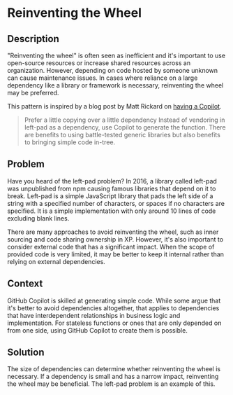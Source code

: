 # Reinventing the Wheel

## Description

"Reinventing the wheel" is often seen as inefficient and it's important to use open-source resources or increase shared resources across an organization. 
However, depending on code hosted by someone unknown can cause maintenance issues. In cases where reliance on a large dependency like a library or framework is necessary, reinventing the wheel may be preferred.

This pattern is inspired by a blog post by Matt Rickard on [having a Copilot](https://matt-rickard.com/having-a-copilot).

> Prefer a little copying over a little dependency
> Instead of vendoring in left-pad as a dependency, use Copilot to generate the function. There are benefits to using battle-tested generic libraries but also benefits to bringing simple code in-tree.

## Problem

Have you heard of the left-pad problem? In 2016, a library called left-pad was unpublished from npm causing famous libraries that depend on it to break. 
Left-pad is a simple JavaScript library that pads the left side of a string with a specified number of characters, or spaces if no characters are specified. 
It is a simple implementation with only around 10 lines of code excluding blank lines.

There are many approaches to avoid reinventing the wheel, such as inner sourcing and code sharing ownership in XP. However, it's also important to consider external code that has a significant impact.
When the scope of provided code is very limited, it may be better to keep it internal rather than relying on external dependencies.

## Context

GitHub Copilot is skilled at generating simple code. While some argue that it's better to avoid dependencies altogether, that applies to dependencies that have interdependent relationships in business logic and implementation. 
For stateless functions or ones that are only depended on from one side, using GitHub Copilot to create them is possible.

## Solution

The size of dependencies can determine whether reinventing the wheel is necessary.
If a dependency is small and has a narrow impact, reinventing the wheel may be beneficial.
The left-pad problem is an example of this.
